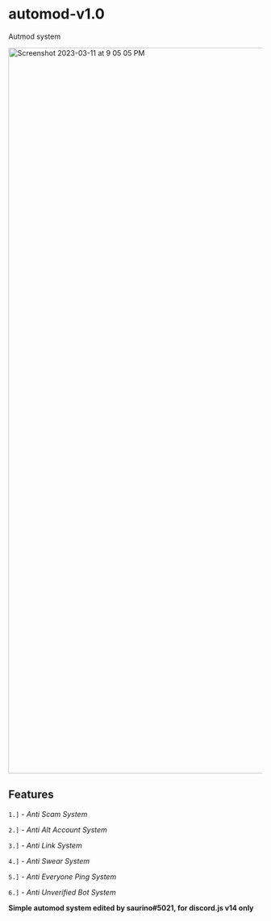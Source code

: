 # automod-v1.0 #
Autmod system

<img width="1440" alt="Screenshot 2023-03-11 at 9 05 05 PM" src="https://user-images.githubusercontent.com/61811183/224539558-06068471-037f-4ff7-a885-1020402be09b.png">

## Features ##

`1.]` - *Anti Scam System*

`2.]` - *Anti Alt Account System*

`3.]` - *Anti Link System*

`4.]` - *Anti Swear System*

`5.]` - *Anti Everyone Ping System*

`6.]` - *Anti Unverified Bot System*

**Simple automod system edited by saurino#5021, for discord.js v14 only**
